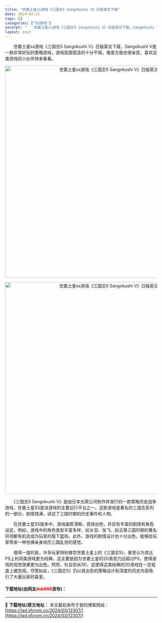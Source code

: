 ```yaml
---
title: "世嘉土星ss游戏《三国志5 Sangokushi V》日版英文下载"
date: 2024-03-23
tags: []
categories: ["SS游戏"]
excerpt: "　　世嘉土星ss游戏《三国志5 Sangokushi V》日版英文下载，Sangokushi V是一款非常好玩的策略游戏，游戏氛围营造的十分不错，难度方面也很亲民，喜欢这类游戏的小伙伴快来看看。 　　《三国志5 Sangokushi V》是由日本光荣公司制作并发行的一款策略历史战争游戏，世嘉土星SS&hellip;"
layout: post
---
```


 <p>　　世嘉土星ss游戏《三国志5 Sangokushi V》日版英文下载，Sangokushi V是一款非常好玩的策略游戏，游戏氛围营造的十分不错，难度方面也很亲民，喜欢这类游戏的小伙伴快来看看。</p> <p align="center"><img align="" border="0" src="https://lad.sfcrom.cn/wp-content/uploads/2024/03/20240323_65ff159e574d8.webp" width="700" alt="世嘉土星ss游戏《三国志5 Sangokushi V》日版英文下载" /></p> <p align="center"><img align="" border="0" src="https://lad.sfcrom.cn/wp-content/uploads/2024/03/20240323_65ff159ec62a3.webp" width="700" alt="世嘉土星ss游戏《三国志5 Sangokushi V》日版英文下载" /></p> <p>　　《三国志5 Sangokushi V》是由日本光荣公司制作并发行的一款策略历史战争游戏，世嘉土星SS是该游戏的主要运行平台之一。这款游戏是著名的三国志系列的一部分，剧情饱满，讲述了三国时期的历史事件和人物。</p> <p>　　在世嘉土星SS版本中，游戏画质清晰，音效出色，并且有丰富的剧情和角色设定。例如，游戏中的角色类型丰富多样，如关羽、张飞、赵云等三国时期的著名将领都有机会成为玩家的麾下猛将。此外，游戏的剧情设计也十分出色，能够给玩家带来一种仿佛亲身经历三国乱世的感觉。</p> <p>　　值得一提的是，许多玩家特别推崇世嘉土星上的《三国志5》，甚至认为其比PS上的同类游戏更为经典。这主要是因为世嘉土星的2D表现力远超过PS，使得游戏的视觉效果更为出色。然而，社会崇尚3D，这使得这类经典的2D游戏在一定程度上被忽视。尽管如此，《三国志5》仍以其出色的策略设计和深度的历史内容吸引了大量玩家的喜爱。</p> <p><h4>下载地址(由网友<font color="red">dsb666</font>发布)：</h4></p> 

---
📖 **下载地址/原文地址：** 本文最初发布于我的博客网站：[https://lad.sfcrom.cn/2024/03/12307/](https://lad.sfcrom.cn/2024/03/12307/)
